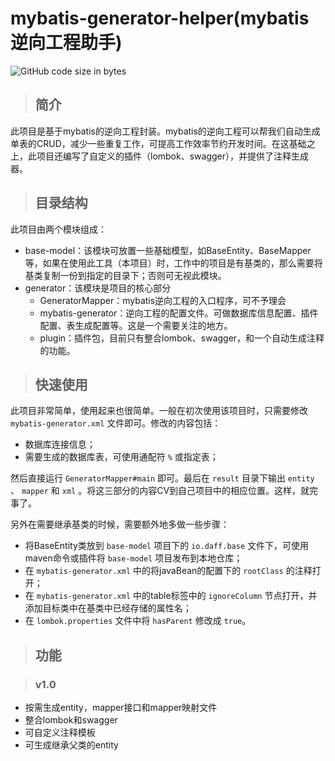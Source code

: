 # mybatis-generator-helper(mybatis逆向工程助手)
![GitHub code size in bytes](https://img.shields.io/github/languages/code-size/daffupman/mybatis-generator-helper)

> ## 简介

此项目是基于mybatis的逆向工程封装。mybatis的逆向工程可以帮我们自动生成单表的CRUD，减少一些重复工作，可提高工作效率节约开发时间。在这基础之上，此项目还编写了自定义的插件（lombok、swagger），并提供了注释生成器。

> ## 目录结构

此项目由两个模块组成：
- base-model：该模块可放置一些基础模型，如BaseEntity、BaseMapper等，如果在使用此工具（本项目）时，工作中的项目是有基类的，那么需要将基类复制一份到指定的目录下；否则可无视此模块。
- generator：该模块是项目的核心部分
    - GeneratorMapper：mybatis逆向工程的入口程序，可不予理会
    - mybatis-generator：逆向工程的配置文件。可做数据库信息配置、插件配置、表生成配置等。这是一个需要关注的地方。
    - plugin：插件包，目前只有整合lombok、swagger，和一个自动生成注释的功能。
    
> ##  快速使用

此项目非常简单，使用起来也很简单。一般在初次使用该项目时，只需要修改 `mybatis-generator.xml` 文件即可。修改的内容包括：
- 数据库连接信息；
- 需要生成的数据库表，可使用通配符 `%` 或指定表；

然后直接运行 `GeneratorMapper#main` 即可。最后在 `result` 目录下输出 `entity` 、 `mapper` 和 `xml` 。将这三部分的内容CV到自己项目中的相应位置。这样，就完事了。

另外在需要继承基类的时候，需要额外地多做一些步骤：
- 将BaseEntity类放到 `base-model` 项目下的 `io.daff.base` 文件下，可使用maven命令或插件将 `base-model` 项目发布到本地仓库；
- 在 `mybatis-generator.xml` 中的将javaBean的配置下的 `rootClass` 的注释打开；
- 在 `mybatis-generator.xml` 中的table标签中的 `ignoreColumn` 节点打开，并添加目标类中在基类中已经存储的属性名；
- 在 `lombok.properties` 文件中将 `hasParent` 修改成 `true`。

> ##  功能

> ### v1.0

- 按需生成entity，mapper接口和mapper映射文件
- 整合lombok和swagger
- 可自定义注释模板
- 可生成继承父类的entity